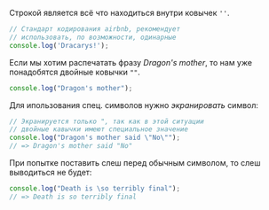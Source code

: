 Строкой является всё что находиться внутри ковычек `''`.
```javascript
// Стандарт кодирования airbnb, рекомендует
// использовать, по возможности, одинарные
console.log('Dracarys!');
```

Если мы хотим распечатать фразу _Dragon's mother_, то нам уже понадобятся двойные ковычки `""`.
```javascript
console.log("Dragon's mother");
```

Для ипользования спец. символов нужно _экранировать_ символ:
```javascript
// Экранируется только ", так как в этой ситуации
// двойные кавычки имеют специальное значение
console.log("Dragon's mother said \"No\"");
// => Dragon's mother said "No"
```

При попытке поставить слеш перед обычным символом, то слеш выводиться не будет:
```javascript
console.log("Death is \so terribly final");
// => Death is so terribly final
```

